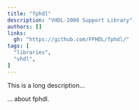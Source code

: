 ```yaml
---
title: "fphdl"
description: "VHDL-2008 Support Library"
authors: []
links:
  gh: "https://github.com/FPHDL/fphdl/"
tags: [
  "libraries",
  "vhdl",
]
---
```


This is a long description...
<!--more-->
... about fphdl.
